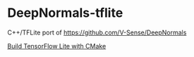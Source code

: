 # DeepNormals-tflite
C++/TFLite port of https://github.com/V-Sense/DeepNormals

[Build TensorFlow Lite with CMake](https://www.tensorflow.org/lite/guide/build_cmake)
